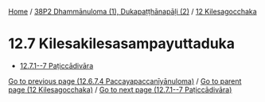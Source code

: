 
[Home](/) / [38P2 Dhammānuloma (1), Dukapaṭṭhānapāḷi (2)](...md) / [12 Kilesagocchaka](../38P2/12.md)

# 12.7 Kilesakilesasampayuttaduka

* [12.7.1--7 Paṭiccādivāra](12.7/12.7.1--7.md)

[Go to previous page (12.6.7.4 Paccayapaccanīyānuloma)](12.6/12.6.7/12.6.7.4.md) / [Go to parent page (12 Kilesagocchaka)](../38P2/12.md) / [Go to next page (12.7.1--7 Paṭiccādivāra)](12.7/12.7.1--7.md)


